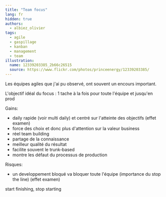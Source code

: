 ```yaml
---
title: "Team focus"
lang: fr
hidden: true
authors:
  - albiez_olivier
tags:
  - agile
  - gaspillage
  - kanban
  - management
  - team
illustration:
  name: 12339203385_2b66c26515
  source: https://www.flickr.com/photos/princeenergy/12339203385/
---
```


Les équipes agiles que j'ai pu observé, ont souvent un encours important.

L'objectif idéal du focus : 1 tache à la fois pour toute l'équipe et jusqu'en prod

Gains:

- daily rapide (voir multi daily) et centré sur l'atteinte des objectifs (effet examen)
- force des choix et donc plus d'attention sur la valeur business
- réel team building
- partage de la connaissance
- meilleur qualité du résultat
- facilite souvent le trunk-based
- montre les défaut du processus de production

Risques:

- un developpement bloqué va bloquer toute l'équipe (importance du stop the line) (effet examen)

start finishing, stop starting
